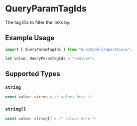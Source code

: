 # QueryParamTagIds

The tag IDs to filter the links by.

## Example Usage

```typescript
import { QueryParamTagIds } from "dub/models/operations";

let value: QueryParamTagIds = "<value>";
```

## Supported Types

### `string`

```typescript
const value: string = /* values here */
```

### `string[]`

```typescript
const value: string[] = /* values here */
```

